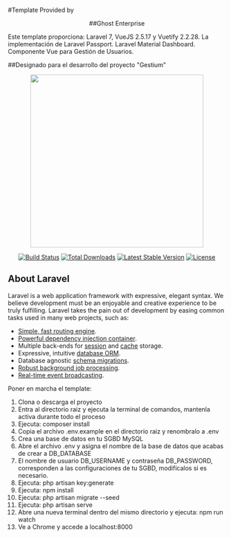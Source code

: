 #Template Provided by
<p align="center">##Ghost Enterprise</p>

Este template proporciona:
Laravel 7, VueJS 2.5.17 y Vuetify 2.2.28.
La implementación de Laravel Passport.
Laravel Material Dashboard.
Componente Vue para Gestión de Usuarios.

##Designado para el desarrollo del proyecto "Gestium"

<p align="center"><img src="https://res.cloudinary.com/dtfbvvkyp/image/upload/v1566331377/laravel-logolockup-cmyk-red.svg" width="400"></p>

<p align="center">
<a href="https://travis-ci.org/laravel/framework"><img src="https://travis-ci.org/laravel/framework.svg" alt="Build Status"></a>
<a href="https://packagist.org/packages/laravel/framework"><img src="https://poser.pugx.org/laravel/framework/d/total.svg" alt="Total Downloads"></a>
<a href="https://packagist.org/packages/laravel/framework"><img src="https://poser.pugx.org/laravel/framework/v/stable.svg" alt="Latest Stable Version"></a>
<a href="https://packagist.org/packages/laravel/framework"><img src="https://poser.pugx.org/laravel/framework/license.svg" alt="License"></a>
</p>

## About Laravel

Laravel is a web application framework with expressive, elegant syntax. We believe development must be an enjoyable and creative experience to be truly fulfilling. Laravel takes the pain out of development by easing common tasks used in many web projects, such as:

- [Simple, fast routing engine](https://laravel.com/docs/routing).
- [Powerful dependency injection container](https://laravel.com/docs/container).
- Multiple back-ends for [session](https://laravel.com/docs/session) and [cache](https://laravel.com/docs/cache) storage.
- Expressive, intuitive [database ORM](https://laravel.com/docs/eloquent).
- Database agnostic [schema migrations](https://laravel.com/docs/migrations).
- [Robust background job processing](https://laravel.com/docs/queues).
- [Real-time event broadcasting](https://laravel.com/docs/broadcasting).

Poner en marcha el template:

1. Clona o descarga el proyecto
2. Entra al directorio raiz y ejecuta la terminal de comandos, mantenla activa durante todo el proceso
3. Ejecuta: composer install
4. Copia el archivo .env.example en el directorio raiz y renombralo a .env
5. Crea una base de datos en tu SGBD MySQL
6. Abre el archivo .env y asigna el nombre de la base de datos que acabas de crear a DB_DATABASE
7. El nombre de usuario DB_USERNAME y contraseña DB_PASSWORD, corresponden a las configuraciones de tu SGBD,
   modifícalos si es necesario.
8. Ejecuta: php artisan key:generate
9. Ejecuta: npm install
10. Ejecuta: php artisan migrate --seed
11. Ejecuta: php artisan serve
12. Abre una nueva terminal dentro del mismo directorio y ejecuta: npm run watch
13. Ve a Chrome y accede a localhost:8000 

